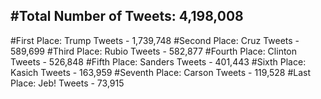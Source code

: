 #Total Number of Tweets: 4,198,008 
---
#First Place: Trump Tweets - 1,739,748
#Second Place: Cruz Tweets - 589,699
#Third Place: Rubio Tweets - 582,877
#Fourth Place: Clinton Tweets - 526,848
#Fifth Place: Sanders Tweets - 401,443
#Sixth Place: Kasich Tweets - 163,959
#Seventh Place: Carson Tweets - 119,528
#Last Place: Jeb! Tweets - 73,915
